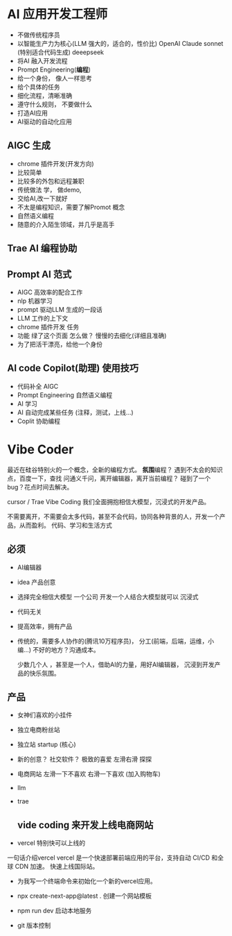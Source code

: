 # AI 应用开发工程师
 - 不做传统程序员
 - 以智能生产力为核心(LLM 强大的，适合的，性价比)
  OpenAI
  Claude sonnet (特别适合代码生成)
  deeepseek
- 将AI 融入开发流程
 - Prompt Engineering(**编程**)
  - 给一个身份， 像人一样思考
  - 给个具体的任务
  - 细化流程，清晰准确
  - 遵守什么规则， 不要做什么
- 打造AI应用
- AI驱动的自动化应用


## AIGC 生成
- chrome 插件开发(开发方向)
 - 比较简单
 - 比较多的外包和远程兼职
 - 传统做法
   学， 做demo,
 - 交给AI,改一下就好
 - 不太是编程知识，需要了解Promot 概念
 - 自然语义编程
 - 随意的介入陌生领域，并几乎是高手
 
 ## Trae AI 编程协助


 ## Prompt  AI 范式
  - AIGC 高效率的配合工作 
  - nlp 机器学习
  - prompt 驱动LLM 生成的一段话
  - LLM 工作的上下文
   - chrome 插件开发 任务
   - 功能 绿了这个页面 怎么做？ 慢慢的去细化(详细且准确)
   - 为了把活干漂亮，给他一个身份

## AI code Copilot(助理) 使用技巧
 - 代码补全 AIGC
 - Prompt Engineering 自然语义编程  
 - AI 学习
 - AI 自动完成某些任务 (注释，测试，上线...)
 - Coplit 协助编程





























 # Vibe Coder
 最近在硅谷特别火的一个概念，全新的编程方式。
 **氛围**编程？
 遇到不太会的知识点，百度一下，查找
 问通义千问，离开编辑器，离开当前编程？
 碰到了一个bug？花点时间去解决。

 cursor / Trae
 Vibe Coding 我们全面拥抱相信大模型，沉浸式的开发产品。

 不需要离开，不需要会太多代码，甚至不会代码，协同各种背景的人，开发一个产品，从而盈利。
 代码、学习和生活方式

 ## 必须
  - AI编辑器
  - idea 产品创意
  - 选择完全相信大模型
    一个公司 开发一个人结合大模型就可以
    沉浸式
  - 代码无关
  - 提高效率，拥有产品
  
  - 传统的，需要多人协作的(腾讯10万程序员)， 分工(前端，后端，运维，小编...)
    不好的地方？沟通成本。

    少数几个人 ，甚至是一个人，借助AI的力量，用好AI编辑器，
    沉浸到开发产品的快乐氛围。

 ## 产品
  - 女神们喜欢的小挂件
  - 独立电商粉丝站
  - 独立站 startup  (核心)

  - 新的创意？
    社交软件？ 极致的喜爱
    左滑右滑 探探

  - 电商网站 
    左滑一下不喜欢 右滑一下喜欢 (加入购物车)

  - llm
  - trae
    

























    ## vide coding 来开发上线电商网站

- vercel 特别快可以上线的

一句话介绍vercel
vercel 是一个快速部署前端应用的平台，支持自动 CI/CD 和全球 CDN 加速。
快速上线国际站。

- 为我写一个终端命令来初始化一个新的vercel应用。
- npx create-next-app@latest . 创建一个网站模板
- npm run dev 启动本地服务









- git 版本控制 